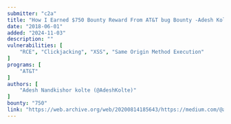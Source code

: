 ```yaml
---
submitter: "c2a"
title: "How I Earned $750 Bounty Reward From AT&T bug Bounty -Adesh Kolte"
date: "2018-06-01"
added: "2024-11-03"
description: ""
vulnerabilities: [
    "RCE", "Clickjacking", "XSS", "Same Origin Method Execution"
]
programs: [
    "AT&T"
]
authors: [
    "Adesh Nandkishor kolte (@AdeshKolte)"
]
bounty: "750"
link: "https://web.archive.org/web/20200814185643/https://medium.com/@adeshkolte/how-i-earned-750-bounty-reward-from-at-t-bug-bounty-adesh-kolte-ae62dea44083"
---
```




